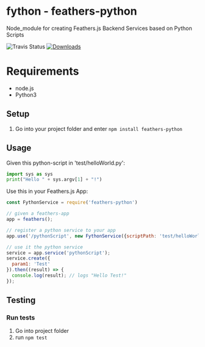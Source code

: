# fython - feathers-python
Node_module for creating Feathers.js Backend Services based on Python Scripts

![Travis Status](https://travis-ci.org/pinussilvestrus/feathers-python.svg?branch=master) [![Downloads](https://img.shields.io/npm/dt/feathers-python.svg)](https://www.npmjs.com/package/feathers-python)


# Requirements

* node.js
* Python3

## Setup

1. Go into your project folder and enter `npm install feathers-python`

## Usage

Given this python-script in 'test/helloWorld.py':

```python
import sys as sys
print("Hello " + sys.argv[1] + "!")
```

Use this in your Feathers.js App:

```js
const FythonService = require('feathers-python')

// given a feathers-app
app = feathers();

// register a python service to your app
app.use('/pythonScript', new FythonService({scriptPath: 'test/helloWorld.py'}));

// use it the python service
service = app.service('pythonScript');
service.create({
  param1: 'Test'
}).then((result) => {
  console.log(result); // logs "Hello Test!"
});
```

## Testing

### Run tests

1. Go into project folder
2. run `npm test`
